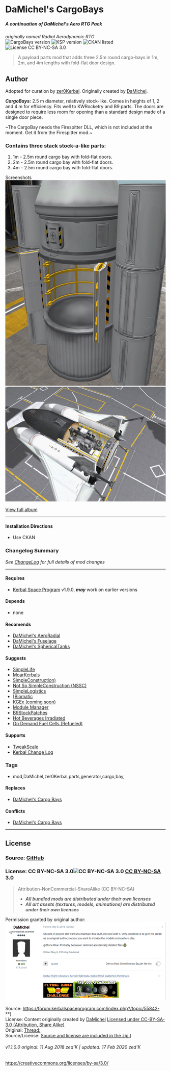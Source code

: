 <!-- Readme.md v1.2.0.0
DaMichel's CargoBays (DCB)
created: 17 Jul 18
updated: 17 Feb 2020 -->

<!-- Download on SpaceDock here or Github here.
Also available on CKAN. -->

# DaMichel's CargoBays  
##### A continuation of DaMichel's Aero RTG Pack  
*originally named Radial Aerodynamic RTG*  
![CargoBays version](https://img.shields.io/endpoint?url=https%3A%2F%2Fraw.githubusercontent.com%2Fzer0Kerbal%2FDaMichel%2Fmaster%2Fjson%2Fcargobays.json)
![KSP version](https://img.shields.io/endpoint?url=https%3A%2F%2Fraw.githubusercontent.com%2Fzer0Kerbal%2FDaMichel%2Fmaster%2Fjson%2Fksp.json) 
![CKAN listed](https://img.shields.io/badge/CKAN-Indexed-brightgreen.svg) ![License CC BY-NC-SA 3.0](https://img.shields.io/badge/license-CC%20BY--NC--SA%203.0-lightgrey)
> A payload parts mod that adds three 2.5m round cargo-bays in 1m, 2m, and 4m lengths with fold-flat door design.

## Author
Adopted for curation by [zer0Kerbal](https://forum.kerbalspaceprogram.com/index.php?/profile/190933-*/). Originally created by [DaMichel](https://forum.kerbalspaceprogram.com/index.php?/profile/93697-damichel/).

***CargoBays:*** 2.5 m diameter, relatively stock-like. Comes in heights of 1, 2 and 4 m for efficiency. Fits well to KWRocketry and B9 parts. The doors are designed to require less room for opening than a standard design made of a single door piece.

~The CargoBay needs the Firespitter DLL, which is not included at the moment. Get it from the Firespitter mod.~

### Contains three stack stock-a-like parts:
1. 1m - 2.5m round cargo bay with fold-flat doors.  
2. 2m - 2.5m round cargo bay with fold-flat doors.  
3. 4m - 2.5m round cargo bay with fold-flat doors.  

Screenshots  
![DaMichel's  CargoBays](https://raw.githubusercontent.com/zer0Kerbal/DaMichel/master/Images/9-CargoBay.jpg "DaMichel's CargoBays")
![DaMichel's  CargoBays](https://raw.githubusercontent.com/zer0Kerbal/DaMichel/master/Images/13-CargoBay.jpg "DaMichel's CargoBays")

[View full album](https://imgur.com/a/rFRN1)
<hr>

#### Installation Directions 
- Use CKAN

### Changelog Summary
*See [ChangeLog](https://github.com/zer0Kerbal/DaMichel/blob/master/GameData/DaMichel/CargoBays/Changelog.cfg) for full details of mod changes*
<hr>

#### Requires
- [Kerbal Space Program](https://kerbalspaceprogram.com) v1.9.0, ***may*** work on earlier versions

#### Depends
- none

#### Recomends
- [DaMichel's AeroRadial](https://spacedock.info/mod/2338)
- [DaMichel's Fuselage](https://spacedock.info/mod/2340)
- [DaMichel's SphericalTanks](https://spacedock.info/mod/2342)

#### Suggests
- [SimpleLife](https://forum.kerbalspaceprogram.com/index.php?/topic/191526-*)
- [MoarKerbals](https://forum.kerbalspaceprogram.com/index.php?/topic/191525-*)
- [SimpleConstruction)](https://forum.kerbalspaceprogram.com/index.php?/topic/191424-ksp-*)
- [Not So SimpleConstruction (NSSC)](https://forum.kerbalspaceprogram.com/index.php?/topic/191504-*)
- [SimpleLogistics](https://forum.kerbalspaceprogram.com/index.php?/topic/191045-*/)
- [[Biomatic](https://forum.kerbalspaceprogram.com/index.php?/topic/191426-*)
- [KGEx (coming soon)](https://forum.kerbalspaceprogram.com/index.php?/topic/188246-*)
- [Module Manager](http://forum.kerbalspaceprogram.com/index.php?/topic/50533-105-*)
- [B9StockPatches](https://forum.kerbalspaceprogram.com/index.php?/topic/190870-*)
- [Hot Beverages Irradiated](https://github.com/zer0Kerbal/HotBeverageIrradiated)
- [On Demand Fuel Cells (Refueled)](https://forum.kerbalspaceprogram.com/index.php?/topic/187625-*)

#### Supports
- [TweakScale](https://forum.kerbalspaceprogram.com/index.php?/topic/179030-*)
- [Kerbal Change Log](https://forum.kerbalspaceprogram.com/index.php?/topic/179207-*)

### Tags
- mod,DaMichel,zer0Kerbal,parts,generator,cargo,bay,
  
#### Replaces
- [DaMichel's Cargo Bays](http://colorcurves.github.io/CargoBays/)

#### Conflicts
- [DaMichel's Cargo Bays](DMTanks-CargoBays)

***
## License
### Source: [GitHub](https://github.com/zer0Kerbal/DaMichel/CargoBays)
### License: CC BY-NC-SA 3.0![CC BY-NC-SA 3.0](https://licensebuttons.net/l/by-nc-sa/3.0/88x31.png) [CC BY-NC-SA 3.0](https://creativecommons.org/licenses/by-nc-sa/3.0/ )
> Attribution-NonCommercial-ShareAlike (CC BY-NC-SA) 
>- ***All bundled mods are distributed under their own licenses***<br>
>- ***All art assets (textures, models, animations) are distributed under their own licenses***<br>


Permission granted by original author:
![DaMichel's Permission](https://raw.githubusercontent.com/zer0Kerbal/DaMichel/master/LegalMumboJumbo/DaMichelPermission.png)

Source: https://forum.kerbalspaceprogram.com/index.php?/topic/55842-**)  
License: Content originally created by [DaMichel](https://forum.kerbalspaceprogram.com/index.php?/profile/93697-damichel/) 
[Licensed under CC-BY-SA-3.0 (Attribution, Share Alike)](https://licensebuttons.net/l/by-nc-sa/3.0/88x31.png)  
Original: [Thread:](https://forum.kerbalspaceprogram.com/index.php?/topic/94517-*)  
Source/License: [Source and license are included in the zip.](https://www.dropbox.com/s/yc2zymblmjgrik8/MoarKerbals-v1.1.rar?dl=0))  

###### v1.1.0.0 original: 11 Aug 2018 zed'K | updated: 17 Feb 2020 zed'K
https://creativecommons.org/licenses/by-sa/3.0/

<!--
CC BY-NC-SA-4.0
zer0Kerbal-->
